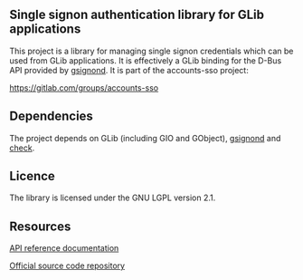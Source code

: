 Single signon authentication library for GLib applications
----------------------------------------------------------

This project is a library for managing single signon credentials which can be
used from GLib applications. It is effectively a GLib binding for the D-Bus API
provided by [gsignond][].
It is part of the accounts-sso project:

https://gitlab.com/groups/accounts-sso

Dependencies
------------

The project depends on GLib (including GIO and GObject), [gsignond][] and [check][].

Licence
-------

The library is licensed under the GNU LGPL version 2.1.

Resources
---------


[API reference documentation](http://accounts-sso.gitlab.io/libgsignon-glib/)

[Official source code repository](https://gitlab.com/accounts-sso/libgsignon-glib)

[gsignond]: https://gitlab.com/accounts-sso/gsignond
[check]: https://github.com/libcheck/check
